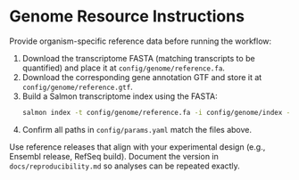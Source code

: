 # Genome Resource Instructions

Provide organism-specific reference data before running the workflow:

1. Download the transcriptome FASTA (matching transcripts to be quantified) and place it at `config/genome/reference.fa`.
2. Download the corresponding gene annotation GTF and store it at `config/genome/reference.gtf`.
3. Build a Salmon transcriptome index using the FASTA:
   ```bash
   salmon index -t config/genome/reference.fa -i config/genome/index --gencode
   ```
4. Confirm all paths in `config/params.yaml` match the files above.

Use reference releases that align with your experimental design (e.g., Ensembl release, RefSeq build). Document the version in `docs/reproducibility.md` so analyses can be repeated exactly.
